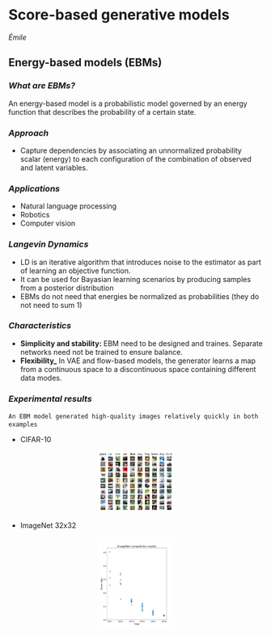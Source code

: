# Score-based generative models
_Émile_

## **Energy-based models (EBMs)**

### _What are EBMs?_
An energy-based model is a probabilistic model governed by an energy function that describes the probability of a certain state.

### _Approach_
- Capture dependencies by associating an unnormalized probability scalar (energy) to each configuration of the combination of observed and latent variables.


### _Applications_
- Natural language processing
- Robotics
- Computer vision


### _Langevin Dynamics_

- LD is an iterative algorithm that introduces noise to the estimator as part of learning an objective function.
- It can be used for Bayasian learning scenarios by producing samples from a posterior distribution
- EBMs do not need that energies be normalized as probabilities  (they do not need to sum 1)

### _Characteristics_
- **Simplicity and stability:** EBM need to be designed and traines. Separate networks need not be trained to ensure balance.
- **Flexibility_** In VAE and flow-based models, the generator learns a map from a continuous space to a discontinuous space containing different data modes.


### _Experimental results_
    An EBM model generated high-quality images relatively quickly in both examples
* CIFAR-10

<p align="center">
    <img width="30%" src="https://raw.githubusercontent.com/saracarolina12/Courses/master/MUFRAMEX_2022/imgs/CIFAR-10.png"> </img>
</p>

* ImageNet 32x32
<p align="center">
    <img width="30%" src="https://raw.githubusercontent.com/saracarolina12/Courses/master/MUFRAMEX_2022/imgs/ImageNet.png"> </img>
</p>

